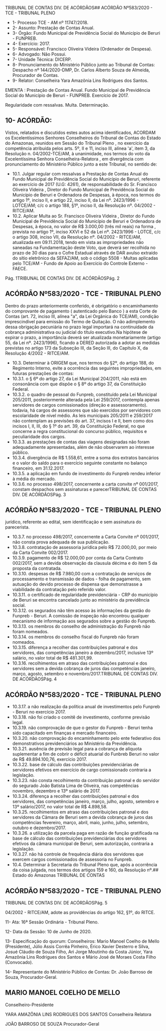 TRIBUNAL DE CONTAS DIV. DE ACÓRDÃOS## ACÓRDÃO Nº583/2020 - TCE - TRIBUNAL PLENO

- 1- Processo TCE - AM nº 11747/2018.
- 2- Assunto: Prestação de Contas Anual.
- 3- Órgão: Fundo Municipal de Previdência Social do Município de Beruri - FUNPREB.
- 4- Exercício: 2017.
- 5- Responsável: Francisco Oliveira Videira (Ordenador de Despesa).
- 6- Advogado: Não Possui.
- 7- Unidade Técnica: DICERP.
- 8- Pronunciamento do Ministério Público junto ao Tribunal de Contas: Despacho nº 144/2020-DMP, Dr. Carlos Alberto Souza de Almeida, Procurador de Contas.
- 9- Relator: Conselheira Yara Amazônia Lins Rodrigues dos Santos.

EMENTA : Prestação de Contas Anual. Fundo Municipal  de  Previdência  Social  do  Município  de Beruri - FUNPREB. Exercício de 2017.

Regularidade com ressalvas. Multa. Determinação.

## 10-  ACÓRDÃO:

Vistos, relatados e discutidos estes autos acima identificados, ACORDAM os Excelentíssimos Senhores Conselheiros do Tribunal de Contas do Estado do Amazonas, reunidos em Sessão do Tribunal Pleno , no exercício da competência atribuída pelos arts. 5º, II e 11, inciso III, alínea 'a', item 3, da Resolução n. 04/2002-TCE/AM, à unanimidade, nos termos do voto da Excelentíssima Senhora Conselheira-Relatora , em divergência com pronunciamento do Ministério Público junto a este Tribunal, no sentido de:

- 10.1. Julgar regular com ressalvas a Prestação de Contas Anual do Fundo Municipal  de  Previdência  Social  do  Município  de  Beruri,  referente  ao exercício  de  2017  (U.G:  4261),  de  responsabilidade  do  Sr. Francisco Oliveira  Videira , Diretor  do  Fundo  Municipal  de  Previdência  Social  do Município de Beruri e Ordenadora de Despesas, à época, nos termos do artigo 1º, inciso II, e artigo 22, inciso II, da Lei nº. 2423/1996 - LOTCE/AM; c/c o artigo 188, §1º, inciso II, da Resolução nº. 04/2002 - RITCE/AM.
- 10.2. Aplicar  Multa ao  Sr. Francisco  Oliveira  Videira , Diretor  do  Fundo Municipal de Previdência Social do Município de Beruri e Ordenadora de Despesas, à época, no valor de R$ 3.000,00 (três  mil  reais)  na  forma , prevista no artigo 1º, inciso XXVI e 52 da Lei nº. 2423/1996 - LOTCE, c/c o artigo 308, inciso VII, da Resolução nº. 04/2002 - RITCE/AM, atualizada em  09.11.2018, tendo  em  vista  as  impropriedades  não  saneadas  na Fundamentação deste Voto, que deverá ser recolhida no prazo de 30 dias para  o  Cofre  Estadual  através  de  DAR  avulso  extraído  do  sítio eletrônico  da  SEFAZ/AM,  sob  o  código  5508  -  Multas  aplicadas  pelo TCE/AM - Fundo de Apoio ao Exercício do Controle Externo - FAECE.

Pág. 1TRIBUNAL DE CONTAS DIV. DE ACÓRDÃOSPág. 2

## ACÓRDÃO Nº583/2020 - TCE - TRIBUNAL PLENO

Dentro do prazo anteriormente conferido, é obrigatório o encaminhamento do comprovante de pagamento ( autenticado pelo Banco ) a esta Corte de Contas  (art.  72,  inciso  III,  alínea  "a",  da  Lei  Orgânica  do  TCE/AM), condição  imprescindível  para  emissão  do  Termo  de  Quitação.  O  não adimplemento dessa obrigação pecuniária no prazo legal importará na continuidade da cobrança administrativa ou judicial do título executivo.Na hipótese  de  expirar  o  prazo,  a  importância  deverá  ser  atualizada monetariamente  (artigo  55,  da  Lei  nº.  2423/1996),  ficando  a  DERED autorizada a adotar as medidas previstas no artigo 173 da Subseção III, da Seção III, do Capítulo X, da Resolução 4/2002 - RITCE/AM.

- 10.3. Determinar à  ORIGEM que,  nos  termos  do  §2º,  do  artigo  188,  do Regimento Interno, evite a ocorrência das seguintes impropriedades, em futuras prestações de contas:
- 10.3.1. o § 6º do artigo 27, da Lei Municipal 204/2011, não está em consonância com que dispõe o § 8º do artigo 37, da Constituição Federal.
- 10.3.2. o quadro de pessoal do Funpreb, constituído pela Lei Municipal 205/2011, posteriormente alterada pela Lei 259/2017, contempla apenas servidores de cargos comissionados  (direção  e  assessoramento).  todavia,  há cargos  de  assessores  que  são  exercidos  por  servidores com  escolaridade  de  nível médio. As  leis municipais 205/2011 e 259/2017 não contemplam as previsões do art. 37, incisos I e II, bem como dos incisos I, II, III, do § 1º do art. 39, da Constituição Federal, no que concerne a regra constitucional do concurso público, requisitos e peculiaridade dos cargos.
- 10.3.3. as prestações de contas das viagens designadas não foram adequadamente apresentadas, além de não observarem ao interesse público.
- 10.3.4. divergência de R$ 1.558,61, entre a soma dos extratos bancários  e  o  valor  do  saldo  para  o  exercício  seguinte constante no balanço financeiro, em 31.12.2017.
- 10.3.5. a  aplicação  em  fundo  de  investimento  do  Funpreb rendeu inferior à média do mercado.
- 10.3.6. no processo 498/2017, concernente a carta convite nº 001/2017, constam despachos sem assinaturas e parecerTRIBUNAL DE CONTAS DIV. DE ACÓRDÃOSPág. 3

## ACÓRDÃO Nº583/2020 - TCE - TRIBUNAL PLENO

jurídico, referente ao  edital, sem  identificação e sem assinatura do parecerista.

- 10.3.7. no processo 498/2017, concernente a Carta Convite nº 001/2017, não consta prova adequada de sua publicação.
- 10.3.8. contratação de assessoria jurídica pelo R$ 72.000,00, por meio da Carta Convite 002/2017.
- 10.3.9. pagamento  de  R$  12.000,00  por conta da Carta Contrato 002/2017, sem a devida observação da clausula décima e do item 5 da proposta da contratada.
- 10.3.10. despesas  de  R$  7.980,00  com  a  contratação  de serviços de processamento e transmissão de dados - folha de  pagamento,  sem  autuação  do  devido  processo  de dispensa  que  demonstrasse  a  viabilidade  da  contratação pelo referido valor.
- 10.3.11. o certificado de regularidade previdenciária - CRP do município de Beruri se encontra cancelado junto ao ministério da previdência social.
- 10.3.12. os  segurados  não  têm  acesso  às  informações  da gestão do Funpreb - Beruri. A comissão de inspeção não encontrou qualquer mecanismo de informação aos segurados sobre a gestão do Funpreb.
- 10.3.13. os membros do conselho de administração do Funpreb não foram nomeados.
- 10.3.14. os membros do conselho fiscal do Funpreb não foram nomeados.
- 10.3.15. diferença a recolher das contribuições patronal e dos servidores,  das  competências  janeiro  a  dezembro/2017, inclusive 13º salário, no valor total de R$ 481.301,99.
- 10.3.16. recolhimentos em atraso das contribuições patronal e dos  servidores  sem  a  devida  cobrança  de  juros  das competências janeiro, março, agosto, setembro e novembro/2017.TRIBUNAL DE CONTAS DIV. DE ACÓRDÃOSPág. 4

## ACÓRDÃO Nº583/2020 - TCE - TRIBUNAL PLENO

- 10.3.17. a não realização da política anual de investimentos pelo Funpreb - Beruri no exercício 2017.
- 10.3.18. não  foi  criado  o  comitê  de  investimento,  conforme previsão legal.
- 10.3.19. não comprovação de que o gestor do Funpreb - Beruri tenha sido capacitado em finanças e mercado financeiro.
- 10.3.20. não comprovação do encaminhamento pelo ente federativo dos demonstrativos previdenciários ao Ministério da Previdência.
- 10.3.21. ausência de previsão legal para a cobrança de alíquota suplementar a fim de cobrir o déficit atuarial do Funbreb Beruri no valor de R$ 49.894.100,76, exercício 2017.
- 10.3.22. base  de  cálculo  das  contribuições  previdenciárias  de servidores  efetivos  em  exercício  de  cargo  comissionado contraria a legislação.
- 10.3.23. não consta recolhimento da contribuição patronal e do servidor  do  segurado  João  Batista  Lima  de  Oliveira,  nas competências novembro, dezembro e 13º salário de 2017.
- 10.3.24. diferença a recolher das contribuições patronal e dos servidores, das competências janeiro, março, julho, agosto, setembro e 13º salário/2017, no valor total de R$ 4.898,58.
- 10.3.25. recolhimentos em atraso das contribuições patronal e dos servidores da Câmara de Beruri sem a devida cobrança de  juros  das  competências  fevereiro,  março,  abril,  maio, junho, julho, setembro, outubro e dezembro/2017.
- 10.3.26. a  utilização  da  parcela  paga  em  razão  de  função gratificada na base de cálculo das contribuições previdenciárias dos servidores efetivos da câmara municipal de Beruri, sem autorização, contraria a legislação.
- 10.3.27. não há controle de frequência diária dos servidores que exercem cargos comissionados de assessoria no Funpreb.
- 10.4. Determinar à  Secretaria  do  Tribunal  Pleno  que,  após  a  ocorrência  da coisa  julgada,  nos  termos  dos  artigos  159  e  160,  da  Resolução  nº.## Estado do Amazonas TRIBUNAL DE CONTAS

## ACÓRDÃO Nº583/2020 - TCE - TRIBUNAL PLENO

TRIBUNAL DE CONTAS DIV. DE ACÓRDÃOSPág. 5

04/2002  -  RITCE/AM,  adote  as  providências  do  artigo  162, §1º, do RITCE.

11-  Ata: 16ª Sessão Ordinária - Tribunal Pleno.

12-  Data da Sessão: 10 de Junho de 2020.

13-  Especificação do quorum: Conselheiros: Mario Manoel Coelho de Mello (Presidente), Júlio Assis Corrêa Pinheiro, Érico Xavier Desterro e Silva, Josué Cláudio de Souza Filho, Ari Jorge Moutinho da Costa Júnior, Yara Amazônia Lins Rodrigues dos Santos e Mário José de Moraes Costa Filho (Convocado).

14-  Representante  do  Ministério  Público  de  Contas: Dr. João  Barroso  de  Souza, Procurador-Geral.

## MARIO MANOEL COELHO DE MELLO

Conselheiro-Presidente

YARA AMAZÔNIA LINS RODRIGUES DOS SANTOS Conselheira Relatora

JOÃO BARROSO DE SOUZA Procurador-Geral